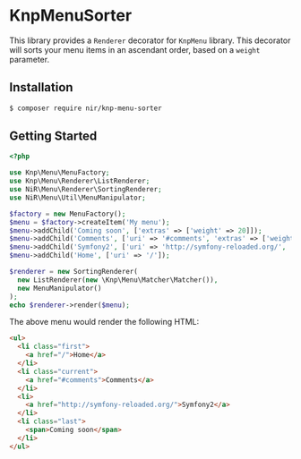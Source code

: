 # KnpMenuSorter

This library provides a `Renderer` decorator for `KnpMenu` library. This decorator will sorts your menu items in an ascendant order, based on a `weight` parameter.

## Installation

```bash
$ composer require nir/knp-menu-sorter
```

## Getting Started

```php
<?php

use Knp\Menu\MenuFactory;
use Knp\Menu\Renderer\ListRenderer;
use NiR\Menu\Renderer\SortingRenderer;
use NiR\Menu\Util\MenuManipulator;

$factory = new MenuFactory();
$menu = $factory->createItem('My menu');
$menu->addChild('Coming soon', ['extras' => ['weight' => 20]]);
$menu->addChild('Comments', ['uri' => '#comments', 'extras' => ['weight' => 5]]);
$menu->addChild('Symfony2', ['uri' => 'http://symfony-reloaded.org/', 'extras' => ['weight' => 10]]);
$menu->addChild('Home', ['uri' => '/']);

$renderer = new SortingRenderer(
  new ListRenderer(new \Knp\Menu\Matcher\Matcher()),
  new MenuManipulator()
);
echo $renderer->render($menu);
```

The above menu would render the following HTML:

```html
<ul>
  <li class="first">
    <a href="/">Home</a>
  </li>
  <li class="current">
    <a href="#comments">Comments</a>
  </li>
  <li>
    <a href="http://symfony-reloaded.org/">Symfony2</a>
  </li>
  <li class="last">
    <span>Coming soon</span>
  </li>
</ul>
```
